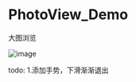 # PhotoView_Demo
大图浏览

![image](https://github.com/kaluzh/PhotoView_Demo/blob/master/Screenrecorder-2017-11-05.gif ) 

todo:
1.添加手势，下滑渐渐退出
